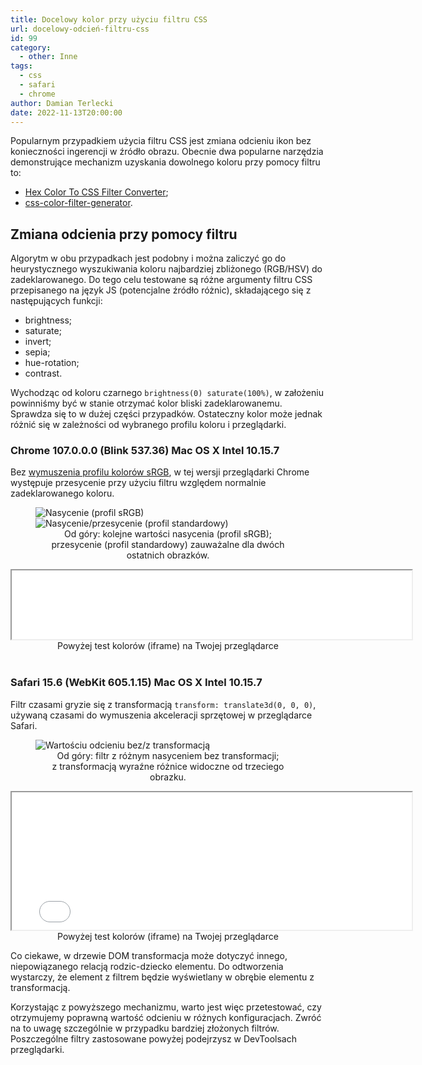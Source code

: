 ```yaml
---
title: Docelowy kolor przy użyciu filtru CSS
url: docelowy-odcień-filtru-css
id: 99
category:
  - other: Inne
tags:
  - css
  - safari
  - chrome
author: Damian Terlecki
date: 2022-11-13T20:00:00
---
```


Popularnym przypadkiem użycia filtru CSS jest zmiana odcieniu ikon bez konieczności ingerencji w źródło obrazu.
Obecnie dwa popularne narzędzia demonstrujące mechanizm uzyskania dowolnego koloru przy pomocy filtru to:
- [Hex Color To CSS Filter Converter](https://isotropic.co/tool/hex-color-to-css-filter/);
- [css-color-filter-generator](https://angel-rs.github.io/css-color-filter-generator/).

## Zmiana odcienia przy pomocy filtru

Algorytm w obu przypadkach jest podobny i można zaliczyć go do heurystycznego wyszukiwania koloru najbardziej zbliżonego (RGB/HSV) do zadeklarowanego.
Do tego celu testowane są różne argumenty filtru CSS przepisanego na język JS (potencjalne źródło różnic), składającego się z następujących funkcji:
- brightness;
- saturate;
- invert;
- sepia;
- hue-rotation;
- contrast.

Wychodząc od koloru czarnego `brightness(0) saturate(100%)`, w założeniu powinniśmy być w stanie otrzymać kolor bliski zadeklarowanemu.
Sprawdza się to w dużej części przypadków. Ostateczny kolor może jednak różnić się w zależności od wybranego profilu koloru i przeglądarki.

### Chrome 107.0.0.0 (Blink 537.36) Mac OS X Intel 10.15.7

Bez [wymuszenia profilu kolorów sRGB](brave://flags/#force-color-profile), w tej wersji przeglądarki Chrome występuje przesycenie przy użyciu filtru względem normalnie zadeklarowanego koloru.

<figure class="flex">
  <img src="/img/hq/filter-color-saturated.png" alt="Nasycenie (profil sRGB)" title="Nasycenie (profil sRGB)">
  <img src="/img/hq/filter-color-oversaturated.png" alt="Nasycenie/przesycenie (profil standardowy)" title="Nasycenie/przesycenie (profil standardowy)">
  <figcaption><center>Od góry: kolejne wartości nasycenia (profil sRGB);<br/>przesycenie (profil standardowy) zauważalne dla dwóch ostatnich obrazków.</center></figcaption>
</figure>
<center>
  <iframe width="640" scrolling="no" height="110" src="/resources/filter-color.html" ></iframe>
  <figcaption>Powyżej test kolorów (iframe) na Twojej przeglądarce</figcaption>
</center>
<br/>

### Safari 15.6 (WebKit 605.1.15) Mac OS X Intel 10.15.7
Filtr czasami gryzie się z transformacją `transform: translate3d(0, 0, 0)`, używaną czasami do wymuszenia akceleracji sprzętowej w przeglądarce Safari. 

<figure class="flex">
  <img src="/img/hq/filter-color-transformed.png" alt="Wartościu odcieniu bez/z transformacją" title="Wartościu odcieniu bez z transformacją">
  <figcaption><center>Od góry: filtr z różnym nasyceniem bez transformacji;<br/>z transformacją wyraźne różnice widoczne od trzeciego obrazku.</center></figcaption>
</figure>
<center>
<iframe width="640" scrolling="no" height="220" src="/resources/filter-color-3d.html" ></iframe>
  <figcaption>Powyżej test kolorów (iframe) na Twojej przeglądarce</figcaption>
</center>

Co ciekawe, w drzewie DOM transformacja może dotyczyć innego, niepowiązanego relacją rodzic-dziecko elementu. Do odtworzenia wystarczy, że element z filtrem będzie wyświetlany w obrębie elementu z transformacją.

Korzystając z powyższego mechanizmu, warto jest więc przetestować, czy otrzymujemy poprawną wartość odcieniu w różnych konfiguracjach.
Zwróć na to uwagę szczególnie w przypadku bardziej złożonych filtrów.
Poszczególne filtry zastosowane powyżej podejrzysz w DevToolsach przeglądarki.
